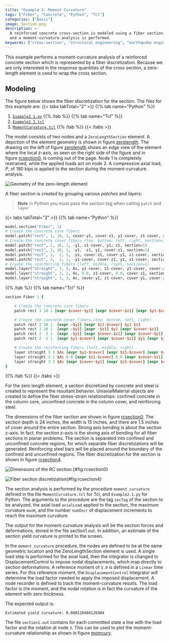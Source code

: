 ```yaml
---
title: "Example 2: Moment-Curvature"
tags: ["Fiber", "Concrete", "Python", "Tcl"]
categories: ["Basic"]
image: Section.png
description: >-
  A reinforced concrete cross-section is modeled using a fiber section, 
  and a moment-curvature analysis is performed.
keywords: ["cross-section", "structural engineering", "earthquake engineering"]
---
```


This example performs a moment-curvature analysis of a reinforced
concrete section which is represented by a fiber discretization. 
Because we are only interested in the response quantities of the
cross section, a zero-length element is used to wrap the cross
section. 

## Modeling

The figure below shows the fiber discretization for the section.
The files for this example are:
{{< tabs tabTotal="2" >}}
{{% tab name="Python" %}}
1. [`Example2.1.py`](Example2.1.py)
{{% /tab %}}
{{% tab name="Tcl" %}}
1. [`Example2.1.tcl`](Example2.1.tcl)
2. [`MomentCurvature.tcl`](MomentCurvature.tcl)
{{% /tab %}}
{{< /tabs >}}


The model consists of two nodes and a `ZeroLengthSection` element. A
depiction of the element geometry is shown in
figure [zerolength](#zerolength). The drawing on the left of
figure [zerolength](#zerolength) shows an edge view of the element where the
local $z$-axis, as seen on the right side of the figure and in
figure [rcsection0](#rcsection0), is coming out of the page. Node 1 is completely
restrained, while the applied loads act on node 2. A compressive axial
load, $P$, of $180$ kips is applied to the section during the
moment-curvature analysis.


![Geometry of the zero-length element](./ZeroLengthSection.svg) 

A fiber section is created by grouping various *patches* and *layers*:
> **Note** in Python you must pass the section tag when calling `patch` and `layer`

{{< tabs tabTotal="2" >}}
{{% tab name="Python" %}}
```python
model.section("Fiber", 1)
# Create the concrete core fibers
model.patch("rect", 1, 10, 1, cover-y1, cover-z1, y1-cover, z1-cover, section=1)
# Create the concrete cover fibers (top, bottom, left, right, section=1)
model.patch("rect", 2, 10, 1, -y1, z1-cover, y1, z1, section=1)
model.patch("rect", 2, 10, 1, -y1, -z1, y1, cover-z1, section=1)
model.patch("rect", 2,  2, 1, -y1, cover-z1, cover-y1, z1-cover, section=1)
model.patch("rect", 2,  2, 1,  y1-cover, cover-z1, y1, z1-cover, section=1)
# Create the reinforcing fibers (left, middle, right, section=1)
model.layer("straight", 3, 3, As, y1-cover, z1-cover, y1-cover, cover-z1, section=1)
model.layer("straight", 3, 2, As, 0.0, z1-cover, 0.0, cover-z1, section=1)
model.layer("straight", 3, 3, As, cover-y1, z1-cover, cover-y1, cover-z1, section=1)
```
{{% /tab %}}
{{% tab name="Tcl" %}}
```Tcl
section Fiber 1 {

    # Create the concrete core fibers
    patch rect 1 10 1 [expr $cover-$y1] [expr $cover-$z1] [expr $y1-$cover] [expr $z1-$cover]

    # Create the concrete cover fibers (top, bottom, left, right)
    patch rect 2 10 1  [expr -$y1] [expr $z1-$cover] $y1 $z1
    patch rect 2 10 1  [expr -$y1] [expr -$z1] $y1 [expr $cover-$z1]
    patch rect 2  2 1  [expr -$y1] [expr $cover-$z1] [expr $cover-$y1] [expr $z1-$cover]
    patch rect 2  2 1  [expr $y1-$cover] [expr $cover-$z1] $y1 [expr $z1-$cover]

    # Create the reinforcing fibers (left, middle, right)
    layer straight 3 3 $As [expr $y1-$cover] [expr $z1-$cover] [expr $y1-$cover] [expr $cover-$z1]
    layer straight 3 2 $As 0.0 [expr $z1-$cover] 0.0 [expr $cover-$z1]
    layer straight 3 3 $As [expr $cover-$y1] [expr $z1-$cover] [expr $cover-$y1] [expr $cover-$z1]
}    
```
{{% /tab %}}
{{< /tabs >}}

For the zero length element, a section discretized by concrete and steel
is created to represent the resultant behavior. UniaxialMaterial objects
are created to define the fiber stress-strain relationships: confined
concrete in the column core, unconfined concrete in the column cover,
and reinforcing steel.

The dimensions of the fiber section are shown in
figure [rcsection0](#rcsection0). The section depth is 24 inches, the width is 15
inches, and there are 1.5 inches of cover around the entire section.
Strong axis bending is about the section z-axis. In fact, the section
z-axis is the strong axis of bending for all fiber sections in planar
problems. The section is separated into confined and unconfined concrete
regions, for which separate fiber discretizations will be generated.
Reinforcing steel bars will be placed around the boundary of the
confined and unconfined regions. The fiber discretization for the
section is shown in
figure [rcsection4](#rcsection4).


![Dimensions of the RC section.](./RCsection0.svg){#fig:rcsection0} 



![Fiber section discretization](./RCsection4.svg){#fig:rcsection4}


The section analysis is performed by the procedure `moment_curvature`
defined in the file `MomentCurvature.tcl` for
Tcl, and `Example2.1.py` for Python. The arguments to the procedure
are the tag `secTag` of the section to be analyzed, 
the axial load `axialLoad` applied to the
section, the maximum curvature `maxK`, and the number `numIncr` of displacement
increments to reach the maximum curvature.

The output for the moment-curvature analysis will be the section forces
and deformations, stored in the file section1.out. In addition, an
estimate of the section yield curvature is printed to the screen.

In
the `moment_curvature` procedure, the nodes are defined to be at the same geometric
location and the ZeroLengthSection element is used. A single load step
is performed for the axial load, then the integrator is changed to
DisplacementControl to impose nodal displacements, which map directly to
section deformations. A reference moment of `1.0` is defined in a `Linear`
time series. 
For this reference moment, the `DisplacementControl`
integrator will determine the load factor needed to apply the imposed
displacement. A node recorder is defined to track the moment-curvature
results. The load factor is the moment, and the nodal rotation is in
fact the curvature of the element with zero thickness.

The expected output is:

    Estimated yield curvature: 0.000126984126984


The file `section1.out` contains for each committed state a line with the
load factor and the rotation at node `3`. This can be used to plot the
moment-curvature relationship as shown in
figure [momcurv](#momcurv).



